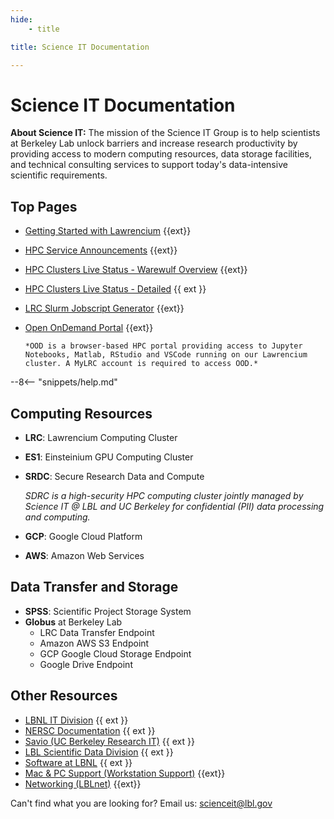```yaml
---
hide:
    - title

title: Science IT Documentation

---
```


# **Science IT Documentation**

<div class="md-mission">
<strong>About Science IT:</strong> The mission of the Science IT Group is to help scientists at Berkeley Lab unlock barriers and increase research productivity by providing access to modern computing resources, data storage facilities, and technical consulting services to support today's data-intensive scientific requirements.
</div>

## **Top Pages**

- [Getting Started with Lawrencium](https://it.lbl.gov/resource/hpc/for-users/getting-started/) {{ext}}
- [HPC Service Announcements](https://it.lbl.gov/service/scienceit/high-performance-computing/status/) {{ext}}
- [HPC Clusters Live Status - Warewulf Overview](hpc/status.md) {{ext}}
- [HPC Clusters Live Status - Detailed](https://hpcs-stats.lbl.gov/cluster_utilization/state_cluster/) {{ ext }}
- [LRC Slurm Jobscript Generator](https://lbnl-science-it.github.io/lrc-jobscript/src/lrc-calculator.html) {{ext}}
- [Open OnDemand Portal](https://lrc-ondemand.lbl.gov/) {{ext}}

      *OOD is a browser-based HPC portal providing access to Jupyter Notebooks, Matlab, RStudio and VSCode running on our Lawrencium cluster. A MyLRC account is required to access OOD.*

--8<-- "snippets/help.md"

## **Computing Resources**

- **LRC**: Lawrencium Computing Cluster
- **ES1**: Einsteinium GPU Computing Cluster
- **SRDC**: Secure Research Data and Compute

    *SDRC is a high-security HPC computing cluster jointly managed by Science IT @ LBL and UC Berkeley for confidential (PII) data processing and computing.*

- **GCP**: Google Cloud Platform
- **AWS**: Amazon Web Services

## **Data Transfer and Storage**

- **SPSS**: Scientific Project Storage System
- **Globus** at Berkeley Lab
    - LRC Data Transfer Endpoint
    - Amazon AWS S3 Endpoint
    - GCP Google Cloud Storage Endpoint
    - Google Drive Endpoint

## **Other Resources**

- [LBNL IT Division](https://it.lbl.gov) {{ ext }}
- [NERSC Documentation](https://docs.nersc.gov) {{ ext }}
- [Savio (UC Berkeley Research IT)](https://researchit.berkeley.edu) {{ ext }}
- [LBL Scientific Data Division](https://crd.lbl.gov/divisions/scidata) {{ ext }}
- [Software at LBNL](https://software.lbl.gov/) {{ ext }}
- [Mac & PC Support (Workstation Support)](https://it.lbl.gov/group/it-support-services/workstation-support/) {{ext}}
- [Networking (LBLnet)](https://it.lbl.gov/service/networking/) {{ext}}

Can't find what you are looking for? Email us: <a href="mailto:scienceit@lbl.gov">scienceit@lbl.gov</a>